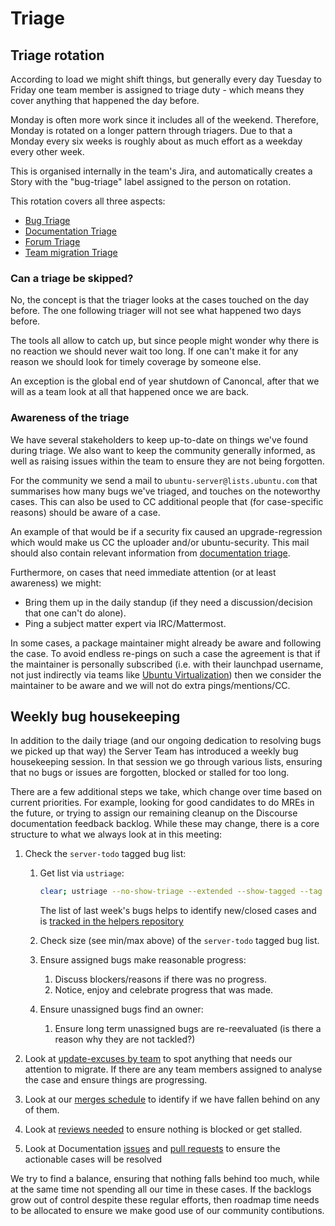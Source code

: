 # Triage

## Triage rotation

According to load we might shift things, but generally every day Tuesday to
Friday one team member is assigned to triage duty - which means they cover
anything that happened the day before.

Monday is often more work since it includes all of the weekend. Therefore,
Monday is rotated on a longer pattern through triagers. Due to that a Monday
every six weeks is roughly about as much effort as a weekday every other week.

This is organised internally in the team's Jira, and automatically creates a
Story with the "bug-triage" label assigned to the person on rotation.

This rotation covers all three aspects:

- [Bug Triage](BugTriage.md)
- [Documentation Triage](DocTriage.md)
- [Forum Triage](ForumTriage.md)
- [Team migration Triage](TeamMigrationTriage.md)

### Can a triage be skipped?

No, the concept is that the triager looks at the cases touched on the day
before. The one following triager will not see what happened two days before.

The tools all allow to catch up, but since people might wonder why there is
no reaction we should never wait too long. If one can't make it for any reason
we should look for timely coverage by someone else.

An exception is the global end of year shutdown of Canoncal, after that we will
as a team look at all that happened once we are back.

### Awareness of the triage

We have several stakeholders to keep up-to-date on things we've found during
triage. We also want to keep the community generally informed, as well as
raising issues within the team to ensure they are not being forgotten.

For the community we send a mail to `ubuntu-server@lists.ubuntu.com` that
summarises how many bugs we've triaged, and touches on the noteworthy cases.
This can also be used to CC additional people that (for case-specific reasons)
should be aware of a case.

An example of that would be if a security fix caused an upgrade-regression
which would make us CC the uploader and/or ubuntu-security. This mail should
also contain relevant information from [documentation triage](DocTriage.md).

Furthermore, on cases that need immediate attention (or at least awareness)
we might:

* Bring them up in the daily standup (if they need a discussion/decision that
  one can't do alone).
* Ping a subject matter expert via IRC/Mattermost.

In some cases, a package maintainer might already be aware and following the
case. To avoid endless re-pings on such a case the agreement is that if the
maintainer is personally subscribed (i.e. with their launchpad username, not
just indirectly via teams like
[Ubuntu Virtualization](https://launchpad.net/~ubuntu-virt))
then we consider the maintainer to be aware and we will not do extra
pings/mentions/CC.

## Weekly bug housekeeping

In addition to the daily triage (and our ongoing dedication to resolving bugs
we picked up that way) the Server Team has introduced a weekly bug housekeeping
session. In that session we go through various lists, ensuring that no bugs or
issues are forgotten, blocked or stalled for too long.

There are a few additional steps we take, which change over time based on
current priorities. For example, looking for good candidates to do MREs in the
future, or trying to assign our remaining cleanup on the Discourse
documentation feedback backlog. While these may change, there is a core
structure to what we always look at in this meeting:

1. Check the `server-todo` tagged bug list:

   1. Get list via `ustriage`:

      ```bash
      clear; ustriage --no-show-triage --extended --show-tagged --tag server-todo -S savebugs/todo-$(date -I'seconds').yaml -C $(ls -1t savebugs/* | head -n 1)
      ```
      
      The list of last week's bugs helps to identify new/closed cases and is
      [tracked in the helpers repository](https://git.launchpad.net/~ubuntu-server/+git/ubuntu-helpers/tree/savebugs)

   1. Check size (see min/max above) of the `server-todo` tagged bug list.
   1. Ensure assigned bugs make reasonable progress:
   
      1. Discuss blockers/reasons if there was no progress.
      1. Notice, enjoy and celebrate progress that was made.

   1. Ensure unassigned bugs find an owner:
   
      1. Ensure long term unassigned bugs are re-reevaluated (is there a
         reason why they are not tackled?)

1. Look at [update-excuses by team](https://people.canonical.com/~ubuntu-archive/proposed-migration/update_excuses_by_team.html#ubuntu-server)
   to spot anything that needs our attention to migrate. If there are any team
   members assigned to analyse the case and ensure things are progressing.
1. Look at our [merges schedule](http://pinot.endarchy.org:4200/merges-schedule)
   to identify if we have fallen behind on any of them.
1. Look at [reviews needed](https://code.launchpad.net/~canonical-server-reporter/+activereviews)
   to ensure nothing is blocked or get stalled.
1. Look at Documentation [issues](https://github.com/canonical/ubuntu-server-documentation/issues) and [pull requests](https://github.com/canonical/ubuntu-server-documentation/pulls)
   to ensure the actionable cases will be resolved

We try to find a balance, ensuring that nothing falls behind too much, while at
the same time not spending all our time in these cases. If the backlogs grow
out of control despite these regular efforts, then roadmap time needs to be
allocated to ensure we make good use of our community contibutions.
